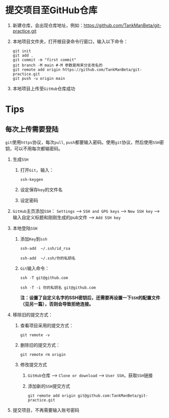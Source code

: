 # 提交项目至GitHub仓库

1. 新建仓库，会出现仓库地址，例如：https://github.com/TankManBeta/git-practice.git

2. 本地项目文件夹，打开根目录命令行窗口，输入以下命令：

   ```shell
   git init
   git add .
   git commit -m "first commit"
   git branch -M main #-M 参数是用来分支改名的
   git remote add origin https://github.com/TankManBeta/git-practice.git
   git push -u origin main
   ```

3. 本地项目上传至`GitHub`仓库成功

# Tips

## 每次上传需要登陆

`git`使用`https`协议，每次`pull`, `push`都要输入密码。使用`git`协议，然后使用`SSH`密钥，可以不用每次都输密码。

1. 生成`SSH`

   1. 打开`Git`，输入：

      ```shell
      ssh-keygen
      ```

   2. 设定保存`key`的文件名

   3. 设定密码

2. `GitHub`主页添加`SSH`： `Settings` --> `SSH and GPG keys` --> `New SSH key` --> 输入自定义标题和刚刚生成的pub文件 --> `Add SSH key`

3. 本地登陆`SSH`

   1. 添加`Key`到`ssh`

      ```shell
      ssh-add  ~/.ssh/id_rsa
      ```

      ```shell
      ssh-add  ~/.ssh/你的私钥名
      ```

   2. `Git`输入命令：

      ```shell
      ssh -T git@github.com
      ```

      ```shell
      ssh -T -i 你的私钥名 git@github.com
      ```

      **注：设置了自定义名字的SSH密钥后，还需要再设置一下`SSH`的配置文件（见另一篇），否则会导致拒绝连接。**

4. 移除旧的提交方式：

   1. 查看项目采用的提交方式：

      ```shell
      git remote -v
      ```

   2. 删除旧的提交方式：

      ```shell
      git remote rm origin
      ```

   3. 修改提交方式

      1. `GitHub`仓库 --> `Clone or download` --> `User SSH`，获取`SSH`链接

      2. 添加新的`SSH`提交方式

         ```shell
         git remote add origin git@github.com:TankManBeta/git-practice.git
         ```

5. 提交项目，不再需要输入账号密码